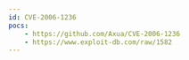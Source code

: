 ```yaml
---
id: CVE-2006-1236
pocs:
    - https://github.com/Axua/CVE-2006-1236
    - https://www.exploit-db.com/raw/1582
---
```

